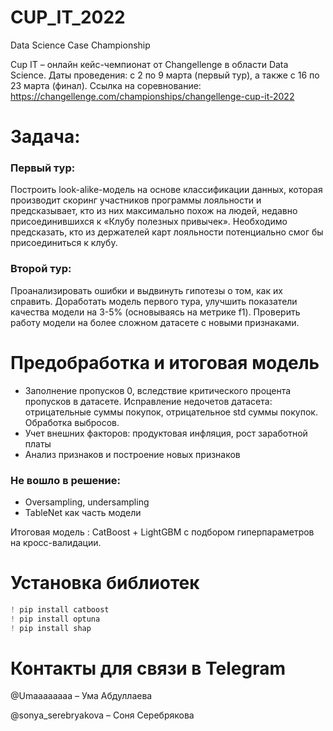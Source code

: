 # CUP_IT_2022
Data Science Case Championship

Cup IT – онлайн кейс-чемпионат от Changellenge в области Data Science. 
Даты проведения: с 2 по 9 марта (первый тур), а также c 16 по 23 марта (финал).
Ссылка на соревнование:  https://changellenge.com/championships/changellenge-cup-it-2022

# Задача:
### Первый тур:
Построить look-alike-модель на основе классификации данных, которая производит скоринг участников программы лояльности и предсказывает, кто из них максимально похож на людей, недавно присоединившихся к «Клубу полезных привычек». Необходимо предсказать, кто из держателей карт лояльности потенциально смог бы присоединиться к клубу.
### Второй тур:
Проанализировать ошибки и выдвинуть гипотезы о том, как их справить. Доработать модель первого тура, улучшить показатели качества модели на 3-5% (основываясь на метрике f1). Проверить работу модели на более сложном датасете с новыми признаками.

# Предобработка и итоговая модель
- Заполнение пропусков 0, вследствие критического процента пропусков в датасете. Исправление недочетов датасета: отрицательные суммы покупок, отрицательное std суммы покупок. Обработка выбросов.
- Учет внешних факторов: продуктовая инфляция, рост заработной платы
- Анализ признаков и построение новых признаков

### Не вошло в решение:
- Oversampling, undersampling
- TableNet как часть модели

Итоговая модель : CatBoost + LightGBM с подбором гиперпараметров на кросс-валидации. 

# Установка библиотек
```python
! pip install catboost
! pip install optuna
! pip install shap
```
# Контакты для связи в Telegram
@Umaaaaaaaa – Ума Абдуллаева

@sonya_serebryakova – Соня Серебрякова

